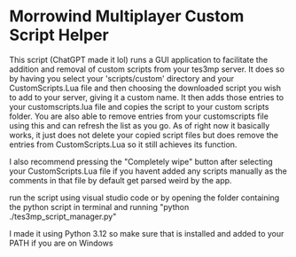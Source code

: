 # Morrowind Multiplayer Custom Script Helper

This script (ChatGPT made it lol) runs a GUI application to facilitate the addition and removal of custom scripts from your tes3mp server. It does so by having you select your 'scripts/custom' directory and your CustomScripts.Lua file and then choosing the downloaded script you wish to add to your server, giving it a custom name. It then adds those entries to your customscripts.lua file and copies the script to your custom scripts folder. You are also able to remove entries from your customscripts file using this and can refresh the list as you go. As of right now it basically works, it just does not delete your copied script files but does remove the entries from CustomScripts.Lua so it still achieves its function.


I also recommend pressing the "Completely wipe" button after selecting your CustomScripts.Lua file if you havent added any scripts manually as the comments in that file by default get parsed weird by the app.


run the script using visual studio code or by opening the folder containing the python script in terminal and running "python ./tes3mp_script_manager.py"

I made it using Python 3.12 so make sure that is installed and added to your PATH if you are on Windows
